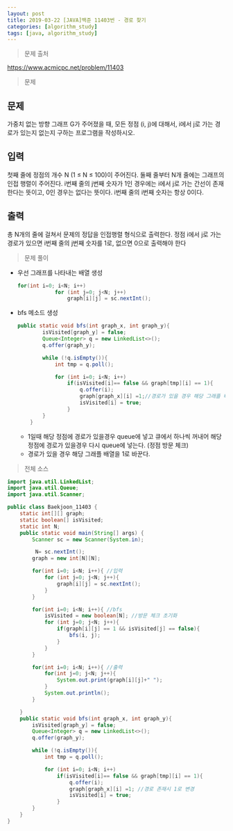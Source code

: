 ```yaml
---
layout: post
title: 2019-03-22 [JAVA]백준 11403번 - 경로 찾기
categories: [algorithm_study]
tags: [java, algorithm_study]
---
```


> 문제 출처

https://www.acmicpc.net/problem/11403

> 문제

## 문제

가중치 없는 방향 그래프 G가 주어졌을 때, 모든 정점 (i, j)에 대해서, i에서 j로 가는 경로가 있는지 없는지 구하는 프로그램을 작성하시오.

## 입력

첫째 줄에 정점의 개수 N (1 ≤ N ≤ 100)이 주어진다. 둘째 줄부터 N개 줄에는 그래프의 인접 행렬이 주어진다. i번째 줄의 j번째 숫자가 1인 경우에는 i에서 j로 가는 간선이 존재한다는 뜻이고, 0인 경우는 없다는 뜻이다. i번째 줄의 i번째 숫자는 항상 0이다.

## 출력

총 N개의 줄에 걸쳐서 문제의 정답을 인접행렬 형식으로 출력한다. 정점 i에서 j로 가는 경로가 있으면 i번째 줄의 j번째 숫자를 1로, 없으면 0으로 출력해야 한다



> 문제 풀이

- 우선 그래프를 나타내는 배열 생성

  ```java
  for(int i=0; i<N; i++)
              for (int j=0; j<N; j++)
                  graph[i][j] = sc.nextInt();
  ```

- bfs 메소드 생성

  ```java
  public static void bfs(int graph_x, int graph_y){
          isVisited[graph_y] = false;
          Queue<Integer> q = new LinkedList<>();
          q.offer(graph_y);
  
          while (!q.isEmpty()){
              int tmp = q.poll();
  
              for (int i=0; i<N; i++)
                  if(isVisited[i]== false && graph[tmp][i] == 1){
                      q.offer(i);
                      graph[graph_x][i] =1;//경로가 있을 경우 해당 그래플 배열을 1로 바꾼다.
                      isVisited[i] = true;
                  }
          }
      }
  ```

  - 1일때 해당 정점에 경로가 있을경우 queue에 넣고 큐에서 하나씩 꺼내어 해당 정점에 경로가 있을경우 다시 queue에 넣는다. (정점 방문 체크)
  - 경로가 있을 경우 해당 그래플 배열을 1로 바꾼다.

> 전체 소스

``` java
import java.util.LinkedList;
import java.util.Queue;
import java.util.Scanner;

public class Baekjoon_11403 {
    static int[][] graph;
    static boolean[] isVisited;
    static int N;
    public static void main(String[] args) {
        Scanner sc = new Scanner(System.in);

         N= sc.nextInt();
        graph = new int[N][N];

        for(int i=0; i<N; i++){ //입력
            for (int j=0; j<N; j++){
                graph[i][j] = sc.nextInt();
            }
        }

        for(int i=0; i<N; i++){ //bfs
            isVisited = new boolean[N]; //방문 체크 초기화
            for (int j=0; j<N; j++){
                if(graph[i][j] == 1 && isVisited[j] == false){
                    bfs(i, j);
                }
            }
        }

        for(int i=0; i<N; i++){ //출력
            for(int j=0; j<N; j++){
                System.out.print(graph[i][j]+" ");
            }
            System.out.println();
        }

    }
    public static void bfs(int graph_x, int graph_y){
        isVisited[graph_y] = false;
        Queue<Integer> q = new LinkedList<>();
        q.offer(graph_y);

        while (!q.isEmpty()){
            int tmp = q.poll();

            for (int i=0; i<N; i++)
                if(isVisited[i]== false && graph[tmp][i] == 1){
                    q.offer(i);
                    graph[graph_x][i] =1; //경로 존재시 1로 변경
                    isVisited[i] = true;
                }
        }
    }
}
```

